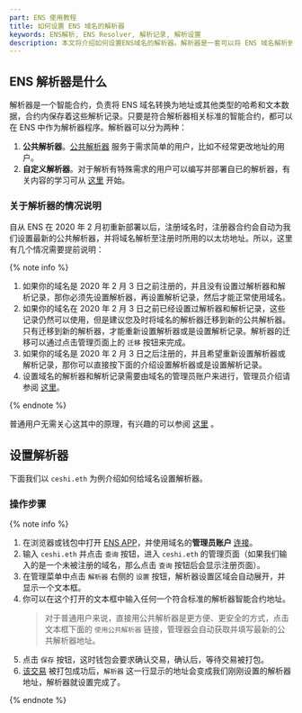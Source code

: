 ```yaml
---
part: ENS 使用教程
title: 如何设置 ENS 域名的解析器
keywords: ENS解析, ENS Resolver, 解析记录, 解析设置
description: 本文将介绍如何设置ENS域名的解析器。解析器是一套可以将 ENS 域名解析到特定资源的智能合约，合约内保存着这些解析记录。
---
```


## ENS 解析器是什么

解析器是一个智能合约，负责将 ENS 域名转换为地址或其他类型的哈希和文本数据，合约内保存着这些解析记录。只要是符合解析器相关标准的智能合约，都可以在 ENS 中作为解析器程序。解析器可以分为两种：

1. **公共解析器**。[公共解析器](/docs/contract-api-reference/publicresolver.html) 服务于需求简单的用户，比如不经常更改地址的用户。
2. **自定义解析器**。对于解析有特殊需求的用户可以编写并部署自已的解析器，有关内容的学习可从 [这里](/docs/contract-developer-guide/writing-a-resolver.html) 开始。

### 关于解析器的情况说明

自从 ENS 在 2020 年 2 月初重新部署以后，注册域名时，注册器合约会自动为我们设置最新的公共解析器，并将域名解析至注册时所用的以太坊地址。所以，这里有几个情况需要提前说明：

{% note info %}

1. 如果你的域名是 2020 年 2 月 3 日之前注册的，并且没有设置过解析器和解析记录，那你必须先设置解析器，再设置解析记录，然后才能正常使用域名。
2. 如果你的域名在 2020 年 2 月 3 日之前已经设置过解析器和解析记录，这些记录仍然可以使用，但是建议您及时将域名的解析器迁移到新的公共解析器。只有迁移到新的解析器，才能重新设置解析器或是设置解析记录。解析器的迁移可以通过点击管理页面上的 `迁移` 按钮来完成。
3. 如果你的域名是 2020 年 2 月 3 日之后注册的，并且希望重新设置解析器或解析记录，那你可以直接按下面的介绍设置解析器或是设置解析记录。
4. 设置域名的解析器和解析记录需要由域名的管理员账户来进行，管理员介绍请参阅 [这里](/guides/manage.html#域名操作角色)。

{% endnote %}

普通用户无需关心这其中的原理，有兴趣的可以参阅 [这里](/docs/readme.html#ENS-架构) 。

## 设置解析器

下面我们以 `ceshi.eth` 为例介绍如何给域名设置解析器。

### 操作步骤

{% note info %}

1. 在浏览器或钱包中打开 [ENS APP](https://app.ens.domains/)，并使用域名的**管理员账户** [连接](index.html#在浏览器中连接)。
2. 输入 `ceshi.eth` 并点击 `查询` 按钮，进入 `ceshi.eth` 的管理页面（如果我们输入的是一个未被注册的域名，那么点击 `查询` 按钮后会显示注册页面）。
3. 在管理菜单中点击 `解析器` 右侧的 `设置` 按钮，解析器设置区域会自动展开，并显示一个文本框。
4. 你可以在这个打开的文本框中输入任何一个符合标准的解析器智能合约地址。
   > 对于普通用户来说，直接用公共解析器是更方便、更安全的方式，点击文本框下面的 `使用公共解析器` 链接，管理器会自动获取并填写最新的公共解析器地址。
5. 点击 `保存` 按钮，这时钱包会要求确认交易，确认后，等待交易被打包。
6. [该交易](https://cn.etherscan.com/tx/0x0877f9d7dca6f7e33abb726c11e13fab6f4aec46b7dd9ccb8bf6310e76e4e77e) 被打包成功后，`解析器` 这一行显示的地址会变成我们刚刚设置的解析器地址，解析器就设置完成了。

{% endnote %}
